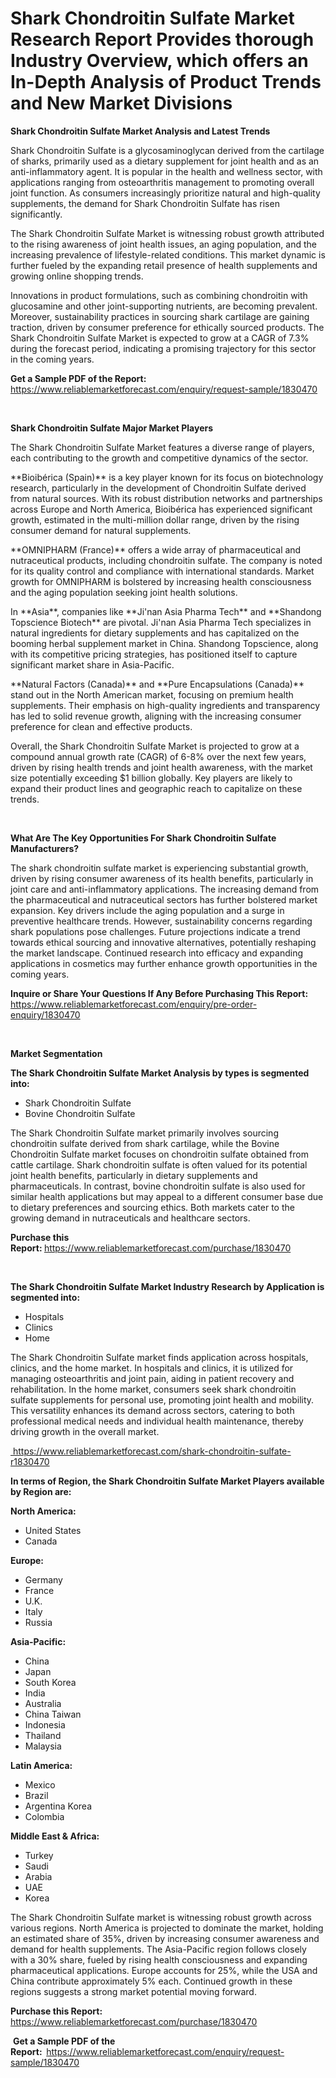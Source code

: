 <p><h1>Shark Chondroitin Sulfate Market Research Report Provides thorough Industry Overview, which offers an In-Depth Analysis of Product Trends and New Market Divisions</h1></p><p><strong>Shark Chondroitin Sulfate Market Analysis and Latest Trends</strong></p>
<p><p>Shark Chondroitin Sulfate is a glycosaminoglycan derived from the cartilage of sharks, primarily used as a dietary supplement for joint health and as an anti-inflammatory agent. It is popular in the health and wellness sector, with applications ranging from osteoarthritis management to promoting overall joint function. As consumers increasingly prioritize natural and high-quality supplements, the demand for Shark Chondroitin Sulfate has risen significantly.</p><p>The Shark Chondroitin Sulfate Market is witnessing robust growth attributed to the rising awareness of joint health issues, an aging population, and the increasing prevalence of lifestyle-related conditions. This market dynamic is further fueled by the expanding retail presence of health supplements and growing online shopping trends. </p><p>Innovations in product formulations, such as combining chondroitin with glucosamine and other joint-supporting nutrients, are becoming prevalent. Moreover, sustainability practices in sourcing shark cartilage are gaining traction, driven by consumer preference for ethically sourced products. The Shark Chondroitin Sulfate Market is expected to grow at a CAGR of 7.3% during the forecast period, indicating a promising trajectory for this sector in the coming years.</p></p>
<p><strong>Get a Sample PDF of the Report:&nbsp;</strong> <a href="https://www.reliablemarketforecast.com/enquiry/request-sample/1830470?utm_campaign=3184&utm_medium=2&utm_source=Github&utm_content=ia&utm_term=19042025&utm_id=shark-chondroitin-sulfate">https://www.reliablemarketforecast.com/enquiry/request-sample/1830470</a></p>
<p>&nbsp;</p>
<p><strong>Shark Chondroitin Sulfate Major Market Players</strong></p>
<p><p>The Shark Chondroitin Sulfate Market features a diverse range of players, each contributing to the growth and competitive dynamics of the sector. </p><p>**Bioibérica (Spain)** is a key player known for its focus on biotechnology research, particularly in the development of Chondroitin Sulfate derived from natural sources. With its robust distribution networks and partnerships across Europe and North America, Bioibérica has experienced significant growth, estimated in the multi-million dollar range, driven by the rising consumer demand for natural supplements.</p><p>**OMNIPHARM (France)** offers a wide array of pharmaceutical and nutraceutical products, including chondroitin sulfate. The company is noted for its quality control and compliance with international standards. Market growth for OMNIPHARM is bolstered by increasing health consciousness and the aging population seeking joint health solutions.</p><p>In **Asia**, companies like **Ji'nan Asia Pharma Tech** and **Shandong Topscience Biotech** are pivotal. Ji'nan Asia Pharma Tech specializes in natural ingredients for dietary supplements and has capitalized on the booming herbal supplement market in China. Shandong Topscience, along with its competitive pricing strategies, has positioned itself to capture significant market share in Asia-Pacific.</p><p>**Natural Factors (Canada)** and **Pure Encapsulations (Canada)** stand out in the North American market, focusing on premium health supplements. Their emphasis on high-quality ingredients and transparency has led to solid revenue growth, aligning with the increasing consumer preference for clean and effective products.</p><p>Overall, the Shark Chondroitin Sulfate Market is projected to grow at a compound annual growth rate (CAGR) of 6-8% over the next few years, driven by rising health trends and joint health awareness, with the market size potentially exceeding $1 billion globally. Key players are likely to expand their product lines and geographic reach to capitalize on these trends.</p></p>
<p>&nbsp;</p>
<p><strong>What Are The Key Opportunities For Shark Chondroitin Sulfate Manufacturers?</strong></p>
<p><p>The shark chondroitin sulfate market is experiencing substantial growth, driven by rising consumer awareness of its health benefits, particularly in joint care and anti-inflammatory applications. The increasing demand from the pharmaceutical and nutraceutical sectors has further bolstered market expansion. Key drivers include the aging population and a surge in preventive healthcare trends. However, sustainability concerns regarding shark populations pose challenges. Future projections indicate a trend towards ethical sourcing and innovative alternatives, potentially reshaping the market landscape. Continued research into efficacy and expanding applications in cosmetics may further enhance growth opportunities in the coming years.</p></p>
<p><strong>Inquire or Share Your Questions If Any Before Purchasing This Report:</strong> <a href="https://www.reliablemarketforecast.com/enquiry/pre-order-enquiry/1830470?utm_campaign=3184&utm_medium=2&utm_source=Github&utm_content=ia&utm_term=19042025&utm_id=shark-chondroitin-sulfate">https://www.reliablemarketforecast.com/enquiry/pre-order-enquiry/1830470</a></p>
<p>&nbsp;</p>
<p><strong>Market Segmentation</strong></p>
<p><strong>The Shark Chondroitin Sulfate Market Analysis by types is segmented into:</strong></p>
<p><ul><li>Shark Chondroitin Sulfate</li><li>Bovine Chondroitin Sulfate</li></ul></p>
<p><p>The Shark Chondroitin Sulfate market primarily involves sourcing chondroitin sulfate derived from shark cartilage, while the Bovine Chondroitin Sulfate market focuses on chondroitin sulfate obtained from cattle cartilage. Shark chondroitin sulfate is often valued for its potential joint health benefits, particularly in dietary supplements and pharmaceuticals. In contrast, bovine chondroitin sulfate is also used for similar health applications but may appeal to a different consumer base due to dietary preferences and sourcing ethics. Both markets cater to the growing demand in nutraceuticals and healthcare sectors.</p></p>
<p><strong>Purchase this Report:&nbsp;</strong><a href="https://www.reliablemarketforecast.com/purchase/1830470?utm_campaign=3184&utm_medium=2&utm_source=Github&utm_content=ia&utm_term=19042025&utm_id=shark-chondroitin-sulfate">https://www.reliablemarketforecast.com/purchase/1830470</a></p>
<p>&nbsp;</p>
<p><strong>The Shark Chondroitin Sulfate Market Industry Research by Application is segmented into:</strong></p>
<p><ul><li>Hospitals</li><li>Clinics</li><li>Home</li></ul></p>
<p><p>The Shark Chondroitin Sulfate market finds application across hospitals, clinics, and the home market. In hospitals and clinics, it is utilized for managing osteoarthritis and joint pain, aiding in patient recovery and rehabilitation. In the home market, consumers seek shark chondroitin sulfate supplements for personal use, promoting joint health and mobility. This versatility enhances its demand across sectors, catering to both professional medical needs and individual health maintenance, thereby driving growth in the overall market.</p></p>
<p><a href="https://www.reliablemarketforecast.com/shark-chondroitin-sulfate-r1830470?utm_campaign=3184&utm_medium=2&utm_source=Github&utm_content=ia&utm_term=19042025&utm_id=shark-chondroitin-sulfate">&nbsp;https://www.reliablemarketforecast.com/shark-chondroitin-sulfate-r1830470</a></p>
<p><strong>In terms of Region, the Shark Chondroitin Sulfate Market Players available by Region are:</strong></p>
<p>
    <p> <strong> North America: </strong>
        <ul>
            <li>United States</li>
            <li>Canada</li>
        </ul>
        </p> 
    <p> <strong> Europe: </strong>
        <ul>
            <li>Germany</li>
            <li>France</li>
            <li>U.K.</li>
            <li>Italy</li>
            <li>Russia</li>
        </ul>
        </p> 
    <p> <strong> Asia-Pacific: </strong>
        <ul>
            <li>China</li>
            <li>Japan</li>
            <li>South Korea</li>
            <li>India</li>
            <li>Australia</li>
            <li>China Taiwan</li>
            <li>Indonesia</li>
            <li>Thailand</li>
            <li>Malaysia</li>
        </ul>
        </p> 
    <p> <strong> Latin America: </strong>
        <ul>
            <li>Mexico</li>
            <li>Brazil</li>
            <li>Argentina Korea</li>
            <li>Colombia</li>
        </ul>
        </p> 
    <p> <strong> Middle East & Africa: </strong>
        <ul>
            <li>Turkey</li>
            <li>Saudi</li>
            <li>Arabia</li>
            <li>UAE</li>
            <li>Korea</li>
        </ul>
    </p>
    </p>
<p><p>The Shark Chondroitin Sulfate market is witnessing robust growth across various regions. North America is projected to dominate the market, holding an estimated share of 35%, driven by increasing consumer awareness and demand for health supplements. The Asia-Pacific region follows closely with a 30% share, fueled by rising health consciousness and expanding pharmaceutical applications. Europe accounts for 25%, while the USA and China contribute approximately 5% each. Continued growth in these regions suggests a strong market potential moving forward.</p></p>
<p><strong>Purchase this Report: </strong><a href="https://www.reliablemarketforecast.com/purchase/1830470?utm_campaign=3184&utm_medium=2&utm_source=Github&utm_content=ia&utm_term=19042025&utm_id=shark-chondroitin-sulfate">https://www.reliablemarketforecast.com/purchase/1830470</a></p>
<p>&nbsp;<strong>Get a Sample PDF of the Report:&nbsp;&nbsp;</strong><a href="https://www.reliablemarketforecast.com/enquiry/request-sample/1830470?utm_campaign=3184&utm_medium=2&utm_source=Github&utm_content=ia&utm_term=19042025&utm_id=shark-chondroitin-sulfate">https://www.reliablemarketforecast.com/enquiry/request-sample/1830470</a></p>
<p><strong></strong></p>
<p><p></p><p></p><p></p></p>